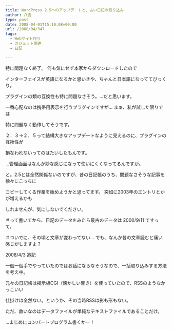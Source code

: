 ```yaml
---
title: WordPress 2.5へのアップデートと、古い日記の取り込み
author: 八雲
type: post
date: 2008-04-01T15:10:08+00:00
url: /2008/04/347
tags:
  - Webサイト作り
  - ガジェット関連
  - 日記

---
```

特に問題なく終了。 何も気にせず本家からダウンロードしたので
  
インターフェイスが英語になるかと思いきや、ちゃんと日本語になっててびっくり。

プラグインの類の互換性も特に問題なさそう。…だと思います。
  
一番心配なのは携帯用表示を行うプラグインですが… まぁ、私が試した限りでは
  
特に問題なく動作してそうです。

２．３→２．５って結構大きなアップデートなように見えるのに、プラグインの互換性が
  
損なわれないってのはたいしたもんです。
  
…管理画面はなんか妙な感じになって使いにくくなってるんですが。

と。2.5とは全然関係ないのですが、昔の日記帳のうち、問題なさそうな記事を徐々にこっちに
  
コピーしてくる作業を始めようかと思ってます。 突如に2003年のエントリとかが増えるかも
  
しれませんが、気にしないでください。
  
＃って書いてから、日記のデータをみたら最古のデータは 2000/9/11 ですって。
  
＃ついでに、その頃と文章が変わってない… でも、なんか昔の文章読むと痛い感じがしますよ？

2008/4/3 追記
  
一個一個手でやっていたのではお話にならなそうなので、一括取り込みする方法を考え中。
  
元々の日記帳は掲示板CGI（懐かしい響き）を使っていたので、RSSのようなかっこいい
  
仕掛けは全然ない。というか、その当時RSSは影も形もない。
  
ただ、救いなのはデータファイルが単純なテキストファイルであることだけ。
  
…まじめにコンバートプログラム書くかー！
